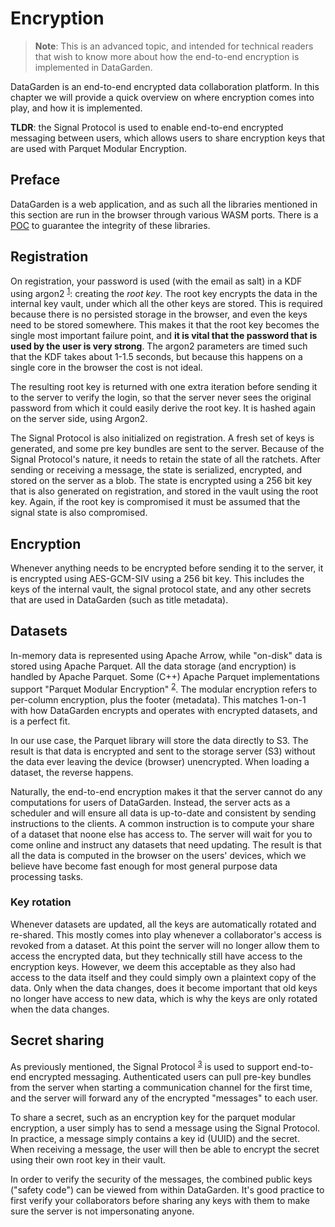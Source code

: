# Encryption

> **Note**: This is an advanced topic, and intended for technical readers that wish to know more about how the
> end-to-end encryption is implemented in DataGarden.

DataGarden is an end-to-end encrypted data collaboration platform. In this chapter we will provide a quick overview on
where encryption comes into play, and how it is implemented.

**TLDR**: the Signal Protocol is used to enable end-to-end encrypted messaging between users, which allows users to share
encryption keys that are used with Parquet Modular Encryption.

## Preface
DataGarden is a web application, and as such all the libraries mentioned in this section are run in the browser through
various WASM ports. There is a [POC](https://github.com/pixelcities/datagarden/tree/feature/subresource-integrity) to
guarantee the integrity of these libraries.

## Registration
On registration, your password is used (with the email as salt) in a KDF using argon2
<sup>[1](https://github.com/pixelcities/key-x-wasm/blob/main/src/keystore.rs#L308)</sup>: creating the *root key*. The
root key encrypts the data in the internal key vault, under which all the other keys are stored. This is required
because there is no persisted storage in the browser, and even the keys need to be stored somewhere. This makes it that
the root key becomes the single most important failure point, and **it is vital that the password that is used by the user
is very strong**. The argon2 parameters are timed such that the KDF takes about 1-1.5 seconds, but because this happens
on a single core in the browser the cost is not ideal.

The resulting root key is returned with one extra iteration before sending it to the server to verify the login, so that
the server never sees the original password from which it could easily derive the root key. It is hashed again on the
server side, using Argon2.

The Signal Protocol is also initialized on registration. A fresh set of keys is generated, and some pre key bundles are
sent to the server. Because of the Signal Protocol's nature, it needs to retain the state of all the ratchets. After
sending or receiving a message, the state is serialized, encrypted, and stored on the server as a blob. The state is
encrypted using a 256 bit key that is also generated on registration, and stored in the vault using the root key. Again,
if the root key is compromised it must be assumed that the signal state is also compromised.

## Encryption
Whenever anything needs to be encrypted before sending it to the server, it is encrypted using AES-GCM-SIV using a 256
bit key. This includes the keys of the internal vault, the signal protocol state, and any other secrets that are used in
DataGarden (such as title metadata).

## Datasets
In-memory data is represented using Apache Arrow, while "on-disk" data is stored using Apache Parquet. All the data
storage (and encryption) is handled by Apache Parquet. Some (C++) Apache Parquet implementations support "Parquet
Modular Encryption" <sup>[2](https://github.com/apache/parquet-format/blob/master/Encryption.md)</sup>. The modular
encryption refers to per-column encryption, plus the footer (metadata). This matches 1-on-1 with how DataGarden encrypts
and operates with encrypted datasets, and is a perfect fit.

In our use case, the Parquet library will store the data directly to S3. The result is that data is encrypted and sent
to the storage server (S3) without the data ever leaving the device (browser) unencrypted. When loading a dataset, the
reverse happens.

Naturally, the end-to-end encryption makes it that the server cannot do any computations for users of DataGarden.
Instead, the server acts as a scheduler and will ensure all data is up-to-date and consistent by sending instructions to
the clients. A common instruction is to compute your share of a dataset that noone else has access to. The server will
wait for you to come online and instruct any datasets that need updating. The result is that all the data is computed in
the browser on the users' devices, which we believe have become fast enough for most general purpose data processing
tasks.

### Key rotation
Whenever datasets are updated, all the keys are automatically rotated and re-shared. This mostly comes into play whenever
a collaborator's access is revoked from a dataset. At this point the server will no longer allow them to access the
encrypted data, but they technically still have access to the encryption keys. However, we deem this acceptable as they also
had access to the data itself and they could simply own a plaintext copy of the data. Only when the data changes, does it
become important that old keys no longer have access to new data, which is why the keys are only rotated when the data
changes.

## Secret sharing
As previously mentioned, the Signal Protocol <sup>[3](https://github.com/signalapp/libsignal/tree/main/rust/protocol)</sup>
is used to support end-to-end encrypted messaging. Authenticated users can pull pre-key bundles from the server when
starting a communication channel for the first time, and the server will forward any of the encrypted "messages" to each
user.

To share a secret, such as an encryption key for the parquet modular encryption, a user simply has to send a message
using the Signal Protocol. In practice, a message simply contains a key id (UUID) and the secret. When receiving a
message, the user will then be able to encrypt the secret using their own root key in their vault.

In order to verify the security of the messages, the combined public keys ("safety code") can be viewed from within
DataGarden. It's good practice to first verify your collaborators before sharing any keys with them to make sure the
server is not impersonating anyone.

